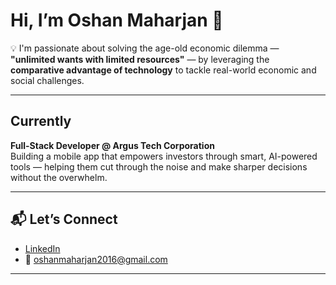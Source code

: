 #  Hi, I’m Oshan Maharjan 👋

💡 I'm passionate about solving the age-old economic dilemma — **"unlimited wants with limited resources"** — by leveraging the **comparative advantage of technology** to tackle real-world economic and social challenges.

---

## Currently 
**Full-Stack Developer @ Argus Tech Corporation**  
Building a mobile app that empowers investors through smart, AI-powered tools — helping them cut through the noise and make sharper decisions without the overwhelm.

---

## 📬 Let’s Connect  
- [LinkedIn](https://www.linkedin.com/in/oshan-maharjan/)  
- 📧 oshanmaharjan2016@gmail.com

---


